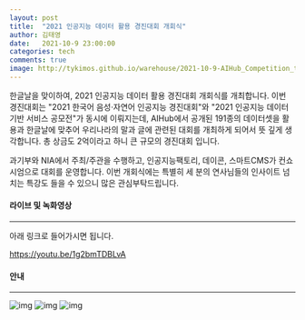 ```yaml
---
layout: post
title:  "2021 인공지능 데이터 활용 경진대회 개회식"
author: 김태영
date:   2021-10-9 23:00:00
categories: tech
comments: true
image: http://tykimos.github.io/warehouse/2021-10-9-AIHub_Competition_title1.png
---
```


한글날을 맞이하여, 2021 인공지능 데이터 활용 경진대회 개회식를 개최합니다. 이번 경진대회는 "2021 한국어 음성·자연어 인공지능 경진대회"와 "2021 인공지능 데이터 기반 서비스 공모전"가 동시에 이뤄지는데, AIHub에서 공개된 191종의 데이터셋을 활용과 한글날에 맞추어 우리나라의 말과 글에 관련된 대회를 개최하게 되어서 뜻 깊게 생각합니다. 총 상금도 2억이라고 하니 큰 규모의 경진대회 입니다. 

과기부와 NIA에서 주최/주관을 수행하고, 인공지능팩토리, 데이콘, 스마트CMS가 컨쇼시엄으로 대회를 운영합니다. 이번 개회식에는 특별히 세 분의 연사님들의 인사이트 넘치는 특강도 들을 수 있으니 많은 관심부탁드립니다.

#### 라이브 및 녹화영상
---
아래 링크로 들어가시면 됩니다.

https://youtu.be/1g2bmTDBLvA

#### 안내
---
![img](http://tykimos.github.io/warehouse/2021-10-9-AIHub_Competition_img1.png)
![img](http://tykimos.github.io/warehouse/2021-10-9-AIHub_Competition_img2.png)
![img](http://tykimos.github.io/warehouse/2021-10-9-AIHub_Competition_img3.png)